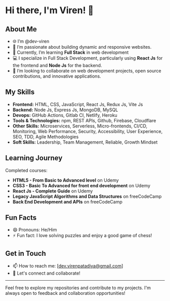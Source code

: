# Hi there, I'm Viren! 👋

## About Me

- 🌐 I’m @dev-viren
- 👀 I’m passionate about building dynamic and responsive websites.
- 🌱 Currently, I’m learning **Full Stack** in web development
- 💻 I specialize in Full Stack Development, particularly using **React Js** for the frontend and **Node Js** for the backend.
- 💞️ I’m looking to collaborate on web development projects, open source contributions, and innovative applications.

## My Skills

- **Frontend:** HTML, CSS, JavaScript, React Js, Redux Js, Vite Js
- **Backend:** Node Js, Express Js, MongoDB, MySQL
- **Devops:** GitHub Actions, Gitlab CI, Netlify, Heroku
- **Tools & Technologies:** npm, REST APIs, Github, Firebase, Cloudflare
- **Other Skills:** Microservices, Serverless, Micro-frontends, CI/CD, Monitoring, Web Performance, Security, Accessibility, User Experience, SEO, TDD, Agile Methodologies
- **Soft Skills:** Leadership, Team Management, Reliable, Growth Mindset

## Learning Journey

Completed courses:
- **HTML5 - From Basic to Advanced level** on Udemy
- **CSS3 - Basic To Advanced for front end development** on Udemy
- **React Js - Complete Guide** on Udemy
- **Legacy JavaScript Algorithms and Data Structures** on freeCodeCamp
- **Back End Development and APIs** on freeCodeCamp

## Fun Facts

- 😄 Pronouns: He/Him
- ⚡ Fun fact: I love solving puzzles and enjoy a good game of chess!

## Get in Touch

- 📫 How to reach me: [dev.virenpatadiya@gmail.com]
- 💬 Let's connect and collaborate!

---

Feel free to explore my repositories and contribute to my projects. I'm always open to feedback and collaboration opportunities!


<!---
dev-viren/dev-viren is a ✨ special ✨ repository because its `README.md` (this file) appears on your GitHub profile.
You can click the Preview link to take a look at your changes.
--->
